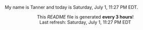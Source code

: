 My name is Tanner and today is Saturday, July 1, 11:27 PM EDT.

<p align="center">This <i>README</i> file is generated <b>every 3 hours</b>!</br>Last refresh: Saturday, July 1, 11:27 PM EDT<br /></p>
